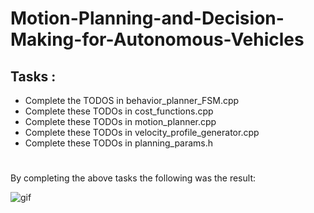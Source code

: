 # Motion-Planning-and-Decision-Making-for-Autonomous-Vehicles
## Tasks :
* Complete the TODOS in behavior_planner_FSM.cpp
* Complete these TODOs in cost_functions.cpp
* Complete these TODOs in motion_planner.cpp
* Complete these TODOs in velocity_profile_generator.cpp
* Complete these TODOs in planning_params.h
#
By completing the above tasks the following was the result:

![gif](https://github.com/DishaJr/Motion-Planning-and-Decision-Making-for-Autonomous-Vehicles/blob/main/ezgif.com-video-to-gif%20(1).gif)
